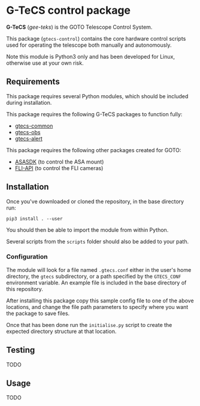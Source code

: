 # G-TeCS control package

**G-TeCS** (*gee-teks*) is the GOTO Telescope Control System.

This package (`gtecs-control`) contains the core hardware control scripts used for operating the telescope both manually and autonomously.

Note this module is Python3 only and has been developed for Linux, otherwise use at your own risk.

## Requirements

This package requires several Python modules, which should be included during installation.

This package requires the following G-TeCS packages to function fully:

- [gtecs-common](https://github.com/GOTO-OBS/gtecs-common)
- [gtecs-obs](https://github.com/GOTO-OBS/gtecs-obs)
- [gtecs-alert](https://github.com/GOTO-OBS/gtecs-alert)

This package requires the following other packages created for GOTO:

- [ASASDK](https://github.com/GOTO-OBS/ASASDK) (to control the ASA mount)
- [FLI-API](https://github.com/GOTO-OBS/fli-api) (to control the FLI cameras)

## Installation

Once you've downloaded or cloned the repository, in the base directory run:

    pip3 install . --user

You should then be able to import the module from within Python.

Several scripts from the `scripts` folder should also be added to your path.

### Configuration

The module will look for a file named `.gtecs.conf` either in the user's home directory, the `gtecs` subdirectory, or a path specified by the `GTECS_CONF` environment variable. An example file is included in the base directory of this repository.

After installing this package copy this sample config file to one of the above locations, and change the file path parameters to specify where you want the package to save files.

Once that has been done run the `initialise.py` script to create the expected directory structure at that location.

## Testing

TODO

## Usage

TODO
